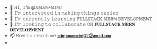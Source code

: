 - 👋 𝙷𝚒, 𝙸’𝚖 @𝔸𝕄𝔸ℕ-𝕄𝕀ℕ𝕁
- 👀 𝙸’𝚖 𝚒𝚗𝚝𝚎𝚛𝚎𝚜𝚝𝚎𝚍 𝚒𝚗 𝚖𝚊𝚔𝚒𝚗𝚐 𝚝𝚑𝚒𝚗𝚐𝚜 𝚎𝚊𝚜𝚒𝚎𝚛
- 📜 𝙸’𝚖 𝚌𝚞𝚛𝚛𝚎𝚗𝚝𝚕𝚢 𝚕𝚎𝚊𝚛𝚗𝚒𝚗𝚐 𝔽𝕌𝕃𝕃𝕊𝕋𝔸ℂ𝕂 𝕄𝔼ℝℕ 𝔻𝔼𝕍𝔼𝕃𝕆ℙ𝕄𝔼ℕ𝕋
- 💞️ 𝙸’𝚖 𝚕𝚘𝚘𝚔𝚒𝚗𝚐 𝚝𝚘 𝚌𝚘𝚕𝚕𝚊𝚋𝚘𝚛𝚊𝚝𝚎 𝙾𝙽 𝐅𝐔𝐋𝐋𝐒𝐓𝐀𝐂𝐊 𝐌𝐄𝐑𝐍 𝐃𝐄𝐕𝐄𝐋𝐎𝐏𝐌𝐄𝐍𝐓
- 📫 𝙷𝚘𝚠 𝚝𝚘 𝚛𝚎𝚊𝚌𝚑 𝚖𝚎 𝖒𝖎𝖓𝖏𝖆𝖒𝖆𝖓𝖒𝖎𝖓𝖏02@𝖌𝖒𝖆𝖎𝖑.𝖈𝖔𝖒
- 

<!---
Aman-Minj/Aman-Minj is a ✨ special ✨ repository because its `README.md` (this file) appears on your GitHub profile.
You can click the Preview link to take a look at your changes.
--->
